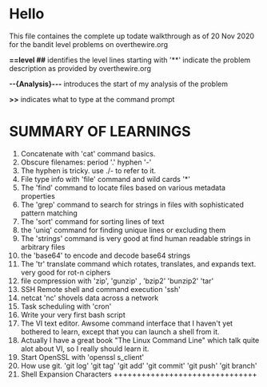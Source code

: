 # Hello
This file containes the complete up todate walkthrough as of 20 Nov 2020 for the bandit level problems on overthewire.org

**==level ##** identifies the level
lines starting with '**' indicate the problem description as provided by overthewire.org

**--{Analysis}---** introduces the start of my analysis of the problem

**>>** indicates what to type at the command prompt

# SUMMARY OF LEARNINGS
1. Concatenate with 'cat' command basics.
2. Obscure filenames: period '.' hyphen '-'
  1.	The hyphen is tricky. use ./- to refer to it.
3. File type info with 'file' command and wild cards '*'
4. The 'find' command to locate files based on various metadata properties
5. The 'grep' command to search for strings in files with sophisticated pattern matching
6. The 'sort' command for sorting lines of text
7. the 'uniq' command for finding unique lines or excluding them
8. The 'strings' command is very good at find human readable strings in arbitrary files
9. the 'base64' to encode and decode base64 strings
10. The 'tr' translate command which rotates, translates, and expands text. very good for rot-n ciphers
11. file compression with 'zip', 'gunzip' , 'bzip2' 'bunzip2' 'tar'
12. SSH Remote shell and command execution 'ssh'
13. netcat 'nc' shovels data across a network
14. Task scheduling with 'cron'
15. Write your very first bash script
16. The VI text editor. Awsome command interface that I haven't yet bothered to learn, except that you can launch a shell from it.
   1.  Actually I have a great book "The Linux Command Line" which talk quite alot about VI, so I really should learn it.
17. Start OpenSSL with 'openssl s_client'
18. How use git. 'git log' 'git tag' 'git add' 'git commit' 'git push' 'git branch'
19. Shell Expansion Characters
+++++++++++++++++++++++++++++++
